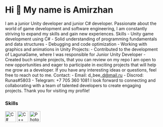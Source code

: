 Hi 👋 My name is Amirzhan
=========================

I am a junior Unity developer and junior C# developer. Passionate about the world of game development and software engineering, I am constantly striving to expand my skills and gain new experiences. Skills - Unity game development using C# - Solid understanding of programming fundamentals and data structures - Debugging and code optimization - Working with graphics and animations in Unity Projects: - Contributed to the development of LagunaGame, where I was responsible for Junior Unity Developer - Created buch simple projects, that you can review on my repo I am open to new opportunities and eager to participate in exciting projects that will help me grow as a developer. If you have any interesting ideas or questions, feel free to reach out to me. Contact: - Email: d\_bee\_d@mail.ru - Discrod: Runas#5803 - Telegram: +7 705 360 1081 I look forward to connecting and collaborating with a team of talented developers to create engaging projects. Thank you for visiting my profile!

### Skills


<p align="left">
<a href="https://docs.microsoft.com/en-us/dotnet/csharp/" target="_blank" rel="noreferrer"><img src="https://raw.githubusercontent.com/danielcranney/readme-generator/main/public/icons/skills/csharp-colored.svg" width="36" height="36" alt="C#" /></a>
<a href="https://docs.microsoft.com/en-us/cpp/?view=msvc-170" target="_blank" rel="noreferrer"><img src="https://raw.githubusercontent.com/danielcranney/readme-generator/main/public/icons/skills/cplusplus-colored.svg" width="36" height="36" alt="C++" /></a>
<a href="https://www.adobe.com/uk/products/photoshop.html" target="_blank" rel="noreferrer"><img src="https://raw.githubusercontent.com/danielcranney/readme-generator/main/public/icons/skills/photoshop-colored.svg" width="36" height="36" alt="Photoshop" /></a>
</p>
